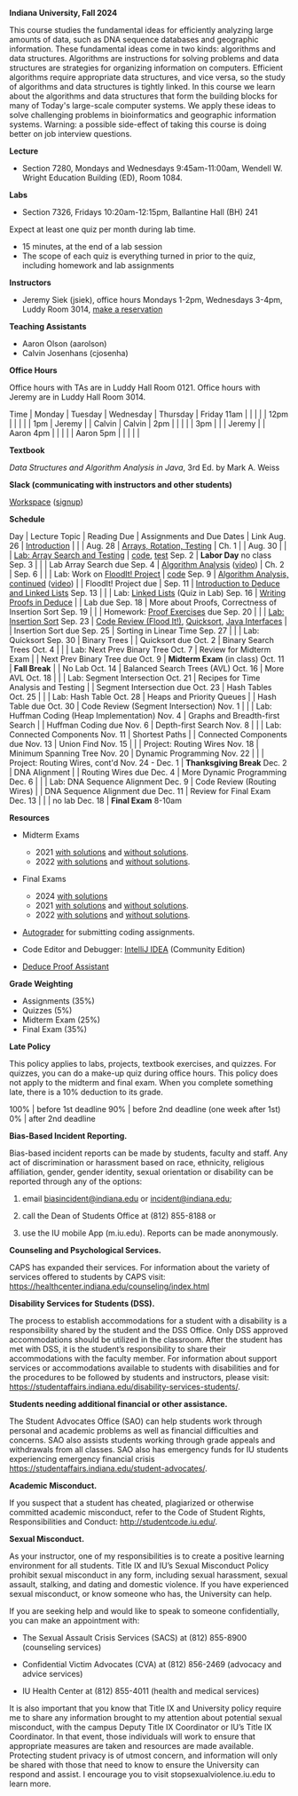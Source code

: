**Indiana University, Fall 2024**

This course studies the fundamental ideas for efficiently analyzing
large amounts of data, such as DNA sequence databases and geographic
information. These fundamental ideas come in two kinds: algorithms and
data structures. Algorithms are instructions for solving problems and
data structures are strategies for organizing information on
computers. Efficient algorithms require appropriate data structures,
and vice versa, so the study of algorithms and data structures is
tightly linked. In this course we learn about the algorithms and data
structures that form the building blocks for many of Today's
large-scale computer systems. We apply these ideas to solve
challenging problems in bioinformatics and geographic information
systems. Warning: a possible side-effect of taking this course is
doing better on job interview questions.

**Lecture**

* Section 7280, Mondays and Wednesdays 9:45am-11:00am, Wendell W. Wright Education Building (ED), Room 1084.


**Labs**

* Section 7326, Fridays 10:20am-12:15pm, Ballantine Hall (BH) 241

Expect at least one quiz per month during lab time.
* 15 minutes, at the end of a lab session
* The scope of each quiz is everything turned in prior to the quiz, including homework and lab assignments

**Instructors**

* Jeremy Siek (jsiek), office hours Mondays 1-2pm, Wednesdays 3-4pm, Luddy Room 3014, [make a reservation](https://outlook.office.com/bookwithme/user/7e2eaedb9dbb43868ba3f4dbe81e2972@iu.edu/meetingtype/SVRwCe7HMUGxuT6WGxi68g2?anonymous&ep=mlink)

**Teaching Assistants**

* Aaron Olson (aarolson)
* Calvin Josenhans (cjosenha)

**Office Hours**

Office hours with TAs are in Luddy Hall Room 0121.
Office hours with Jeremy are in Luddy Hall Room 3014.

Time    | Monday    | Tuesday    | Wednesday    | Thursday    | Friday
11am    |           |            |              |             | 
12pm    |           |            |              |             |
1pm     | Jeremy    |            | Calvin       | Calvin      | 
2pm     |           |            |              |             |
3pm     |           |            | Jeremy       |             | Aaron
4pm     |           |            |              |             | Aaron
5pm     |           |            |              |             |


**Textbook**

*Data Structures and Algorithm Analysis in Java*, 3rd Ed. by Mark A. Weiss

**Slack (communicating with instructors and other students)**

[Workspace](https://datastructure-lsq4802.slack.com)
 ([signup](https://join.slack.com/t/slack-bwl8422/shared_invite/zt-2p9885ig1-n_1aNVQJOHoB9L07oobH1A))

**Schedule**

Day     | Lecture Topic                                             | Reading Due  | Assignments and Due Dates | Link
Aug. 26 | [Introduction](./lectures/introduction.md)                |              |         |
Aug. 28 | [Arrays, Rotation, Testing](./lectures/array-rotation.md) | Ch. 1        |         |
Aug. 30 |                                                           |              | [Lab: Array Search and Testing](./Search) | [code](https://autograder.luddy.indiana.edu/web/project/1323), [test](https://autograder.luddy.indiana.edu/web/project/1319)
Sep. 2  | **Labor Day** no class
Sep. 3  | | | Lab Array Search due
Sep. 4  | [Algorithm Analysis](./lectures/algo-analysis.md) ([video](https://iu.mediaspace.kaltura.com/media/t/1_uluqvhj2))  | Ch. 2        | 
Sep. 6  |                                                           |              | Lab: Work on [FloodIt! Project](./flood-it) | [code](https://autograder.luddy.indiana.edu/web/project/1302)
Sep. 9  | [Algorithm Analysis, continued](./lectures/more-algo-analysis.md) ([video](https://iu.mediaspace.kaltura.com/media/t/1_cvtootj1)) | | FloodIt! Project due | 
Sep. 11 | [Introduction to Deduce and Linked Lists](./lectures/deduce-programming.md)
Sep. 13 |                                                           |              | Lab: [Linked Lists](./LabDeduceProg.md) (Quiz in Lab)
Sep. 16 | [Writing Proofs in Deduce](./lectures/deduce-intro-proof.md)                                  |              | Lab due
Sep. 18 | More about Proofs, Correctness of Insertion Sort 
Sep. 19 |                                                           |              | Homework: [Proof Exercises](https://iu.instructure.com/courses/2249383/assignments/16807557) due
Sep. 20 |                                                           |              | [Lab: Insertion Sort](https://iu.instructure.com/courses/2249383/assignments/16808404)
Sep. 23 | [Code Review (Flood It!)](./lectures/floodit-review.md), [Quicksort](./lectures/quicksort.md), [Java Interfaces](./lectures/interfaces.md)       |              | Insertion Sort due
Sep. 25 | Sorting in Linear Time
Sep. 27 |                                                           |              | Lab: Quicksort
Sep. 30 | Binary Trees                                              |              | Quicksort due
Oct. 2  | Binary Search Trees
Oct. 4  |                                                           |              | Lab: Next Prev Binary Tree
Oct. 7  | Review for Midterm Exam                                   |              | Next Prev Binary Tree due
Oct. 9  | **Midterm Exam** (in class)
Oct. 11 | **Fall Break**                                            |              | No Lab
Oct. 14 | Balanced Search Trees (AVL)
Oct. 16 | More AVL
Oct. 18 |                                                           |              | Lab: Segment Intersection
Oct. 21 | Recipes for Time Analysis and Testing                     |              | Segment Intersection due
Oct. 23 | Hash Tables
Oct. 25 |                                                           |              | Lab: Hash Table
Oct. 28 | Heaps and Priority Queues                                 |              | Hash Table due
Oct. 30 | Code Review (Segment Intersection)
Nov. 1  |                                                           |              | Lab: Huffman Coding (Heap Implementation)
Nov. 4  | Graphs and Breadth-first Search                           |              | Huffman Coding due
Nov. 6  | Depth-first Search
Nov. 8  |                                                           |              | Lab: Connected Components
Nov. 11 | Shortest Paths                                            |              | Connected Components due
Nov. 13 | Union Find
Nov. 15 |                                                           |              | Project: Routing Wires
Nov. 18 | Minimum Spanning Tree
Nov. 20 | Dynamic Programming
Nov. 22 |                                                           |              | Project: Routing Wires, cont'd
Nov. 24 - Dec. 1 | **Thanksgiving Break**
Dec. 2 | DNA Alignment                                              |              | Routing Wires due
Dec. 4 | More Dynamic Programming
Dec. 6 |                                                            |              | Lab: DNA Sequence Alignment
Dec. 9 | Code Review (Routing Wires)                                |              | DNA Sequence Alignment due
Dec. 11 | Review for Final Exam
Dec. 13 |                                                           |              | no lab
Dec. 18 | **Final Exam** 8-10am

**Resources**

* Midterm Exams 
  * 2021 [with solutions](./midterm-2021-solns.pdf)
     and [without solutions](./midterm-2021.pdf).
  * 2022 [with solutions](./midterm-a-2022.pdf)
     and [without solutions](./midterm-a-2022-questions.pdf).

* Final Exams
  * 2024 [with solutions](./final-2024-solns.pdf)
  * 2021 [with solutions](./final-2021-solns.pdf)
     and [without solutions](./final-2021.pdf).
  * 2022 [with solutions](./final-2022-solns.pdf)
     and [without solutions](./final-2022.pdf).

* [Autograder](https://autograder.luddy.indiana.edu/web/course/127) for submitting coding assignments.

* Code Editor and Debugger:
  [IntelliJ IDEA](https://www.jetbrains.com/idea/download) (Community Edition)

* [Deduce Proof Assistant](https://github.com/jsiek/deduce)

**Grade Weighting**

* Assignments (35%)
* Quizzes (5%)
* Midterm Exam (25%)
* Final Exam (35%)

**Late Policy**

This policy applies to labs, projects, textbook exercises, and
quizzes.  For quizzes, you can do a make-up quiz during office hours.
This policy does not apply to the midterm and final exam.  When you
complete something late, there is a 10% deduction to its grade.

100% | before 1st deadline
90%  | before 2nd deadline (one week after 1st)
0%   | after  2nd deadline



**Bias-Based Incident Reporting.**

Bias-based incident reports can be made by students, faculty and
staff. Any act of discrimination or harassment based on race,
ethnicity, religious affiliation, gender, gender identity, sexual
orientation or disability can be reported through any of the options:

1) email biasincident@indiana.edu or incident@indiana.edu;

2) call the Dean of Students Office at (812) 855-8188 or

3) use the IU mobile App (m.iu.edu). Reports can be made anonymously.

**Counseling and Psychological Services.**

CAPS has expanded their services. For information about the variety of
services offered to students by CAPS visit:
https://healthcenter.indiana.edu/counseling/index.html

**Disability Services for Students (DSS).**

The process to establish accommodations for a student with a
disability is a responsibility shared by the student and the DSS
Office. Only DSS approved accommodations should be utilized in the
classroom. After the student has met with DSS, it is the student’s
responsibility to share their accommodations with the faculty
member. For information about support services or accommodations
available to students with disabilities and for the procedures to be
followed by students and instructors, please visit:
https://studentaffairs.indiana.edu/disability-services-students/.

**Students needing additional financial or other assistance.**

The Student Advocates Office (SAO) can help students work through
personal and academic problems as well as financial difficulties and
concerns. SAO also assists students working through grade appeals and
withdrawals from all classes. SAO also has emergency funds for IU
students experiencing emergency financial crisis
https://studentaffairs.indiana.edu/student-advocates/.

**Academic Misconduct.**

If you suspect that a student has cheated, plagiarized or otherwise committed academic misconduct, refer to the Code of Student Rights, Responsibilities and Conduct:
http://studentcode.iu.edu/.

**Sexual Misconduct.**

As your instructor, one of my responsibilities is to create a positive
learning environment for all students. Title IX and IU’s Sexual
Misconduct Policy prohibit sexual misconduct in any form, including
sexual harassment, sexual assault, stalking, and dating and domestic
violence. If you have experienced sexual misconduct, or know someone
who has, the University can help.

If you are seeking help and would like to speak to someone
confidentially, you can make an appointment with:

* The Sexual Assault Crisis Services (SACS) at (812) 855-8900
  (counseling services)

* Confidential Victim Advocates (CVA) at (812) 856-2469 (advocacy and
  advice services)

* IU Health Center at (812) 855-4011 (health and medical services)

It is also important that you know that Title IX and University policy
require me to share any information brought to my attention about
potential sexual misconduct, with the campus Deputy Title IX
Coordinator or IU’s Title IX Coordinator. In that event, those
individuals will work to ensure that appropriate measures are taken
and resources are made available. Protecting student privacy is of
utmost concern, and information will only be shared with those that
need to know to ensure the University can respond and assist.  I
encourage you to visit
stopsexualviolence.iu.edu to learn more.
